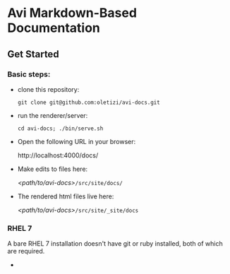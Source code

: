 # Avi Markdown-Based Documentation

## Get Started

### Basic steps:

* clone this repository:
    
    `git clone git@github.com:oletizi/avi-docs.git`

* run the renderer/server:

    `cd avi-docs; ./bin/serve.sh`
     
* Open the following URL in your browser:

    http://localhost:4000/docs/
    
* Make edits to files here:

    *<path/to/avi-docs>*`/src/site/docs/`
    
* The rendered html files live here:

    *<path/to/avi-docs>*`/src/site/_site/docs`
    
### RHEL 7

A bare RHEL 7 installation doesn't have git or ruby installed, both of which are required.

* 